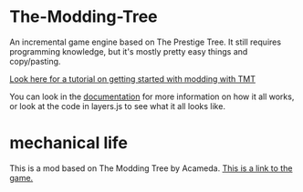 # The-Modding-Tree

An incremental game engine based on The Prestige Tree. It still requires programming knowledge, but it's mostly pretty easy things and copy/pasting.

[Look here for a tutorial on getting started with modding with TMT](docs/tutorials/getting-started.md)

You can look in the [documentation](docs/!general-info.md) for more information on how it all works, or look at the code in layers.js to see what it all looks like.

# mechanical life

This is a mod based on The Modding Tree by Acameda. [This is a link to the game.](https://raw.githack.com/blaster003/mechanical-life/master/index.html)